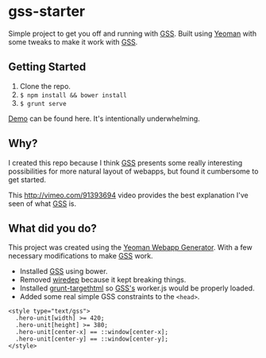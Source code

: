 gss-starter
===========

Simple project to get you off and running with [GSS](http://gridstylesheets.org/). Built using [Yeoman](http://yeoman.io/) with some tweaks to make it work with [GSS](http://gridstylesheets.org/).

## Getting Started
1. Clone the repo.
2. `$ npm install && bower install`
3. `$ grunt serve`

[Demo](http://wl3.me/gss-starter/) can be found here. It's intentionally underwhelming.

## Why?
I created this repo because I think [GSS](http://gridstylesheets.org/) presents some really interesting possibilities for more natural layout of webapps, but found it cumbersome to get started.

This http://vimeo.com/91393694 video provides the best explanation I've seen of what [GSS](http://gridstylesheets.org/) is.

## What did you do?
This project was created using the [Yeoman Webapp Generator](https://github.com/yeoman/generator-webapp). With a few necessary modifications to make [GSS](http://gridstylesheets.org/) work.
* Installed [GSS](http://gridstylesheets.org/) using bower.
* Removed [wiredep](https://github.com/taptapship/wiredep) because it kept breaking things.
* Installed [grunt-targethtml](https://github.com/changer/grunt-targethtml) so [GSS's](http://gridstylesheets.org/) worker.js would be properly loaded.
* Added some real simple GSS constraints to the `<head>`.
```
<style type="text/gss">
  .hero-unit[width] >= 420;
  .hero-unit[height] >= 380;
  .hero-unit[center-x] == ::window[center-x];
  .hero-unit[center-y] == ::window[center-y];
</style>
```
